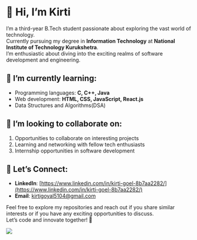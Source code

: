 # 👋 Hi, I’m Kirti

I’m a third-year B.Tech student passionate about exploring the vast world of technology.  
Currently pursuing my degree in **Information Technology** at **National Institute of Technology Kurukshetra**.  
I’m enthusiastic about diving into the exciting realms of software development and engineering.

## 🌱 I’m currently learning:
- Programming languages: **C, C++, Java**
- Web development: **HTML, CSS, JavaScript, React.js**
- Data Structures and Algorithms(DSA)

## 💞️ I’m looking to collaborate on:
1. Opportunities to collaborate on interesting projects  
2. Learning and networking with fellow tech enthusiasts  
3. Internship opportunities in software development  

## 🤝 Let’s Connect:
- **LinkedIn**: [https://www.linkedin.com/in/kirti-goel-8b7aa2282/](https://www.linkedin.com/in/kirti-goel-8b7aa2282/)  
- **Email**: kirtigoyal5104@gmail.com  


Feel free to explore my repositories and reach out if you share similar interests or if you have any exciting opportunities to discuss.  
Let’s code and innovate together! 🚀

![](https://leetcard.jacoblin.cool/Kirti510?ext=heatmap)
